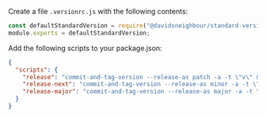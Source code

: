 Create a file `.versionrc.js` with the following contents:

```javascript
const defaultStandardVersion = require("@davidsneighbour/standard-version-config");
module.exports = defaultStandardVersion;
```

Add the following scripts to your package.json:

```json
{
  "scripts": {
    "release": "commit-and-tag-version --release-as patch -a -t \"v\" && ./bin/release/postrelease.sh",
    "release-next": "commit-and-tag-version --release-as minor -a -t \"v\" && ./bin/release/postrelease.sh",
    "release-major": "commit-and-tag-version --release-as major -a -t \"v\" && ./bin/release/postrelease.sh"
  }
}
```
